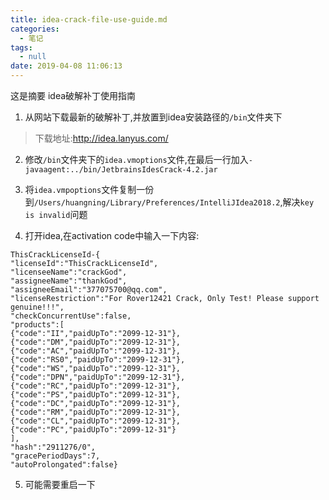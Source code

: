 ```yaml
---
title: idea-crack-file-use-guide.md
categories:
  - 笔记
tags:
  - null
date: 2019-04-08 11:06:13
---
```

 这是摘要
idea破解补丁使用指南

1. 从网站下载最新的破解补丁,并放置到idea安装路径的`/bin`文件夹下
> 下载地址:http://idea.lanyus.com/

2. 修改`/bin`文件夹下的`idea.vmoptions`文件,在最后一行加入`-javaagent:../bin/JetbrainsIdesCrack-4.2.jar`

3. 将`idea.vmpoptions`文件复制一份到`/Users/huangning/Library/Preferences/IntelliJIdea2018.2`,解决`key is invalid`问题

4. 打开idea,在activation code中输入一下内容:
```
ThisCrackLicenseId-{
"licenseId":"ThisCrackLicenseId",
"licenseeName":"crackGod",
"assigneeName":"thankGod",
"assigneeEmail":"377075700@qq.com",
"licenseRestriction":"For Rover12421 Crack, Only Test! Please support genuine!!!",
"checkConcurrentUse":false,
"products":[
{"code":"II","paidUpTo":"2099-12-31"},
{"code":"DM","paidUpTo":"2099-12-31"},
{"code":"AC","paidUpTo":"2099-12-31"},
{"code":"RS0","paidUpTo":"2099-12-31"},
{"code":"WS","paidUpTo":"2099-12-31"},
{"code":"DPN","paidUpTo":"2099-12-31"},
{"code":"RC","paidUpTo":"2099-12-31"},
{"code":"PS","paidUpTo":"2099-12-31"},
{"code":"DC","paidUpTo":"2099-12-31"},
{"code":"RM","paidUpTo":"2099-12-31"},
{"code":"CL","paidUpTo":"2099-12-31"},
{"code":"PC","paidUpTo":"2099-12-31"}
],
"hash":"2911276/0",
"gracePeriodDays":7,
"autoProlongated":false}
```

5. 可能需要重启一下
